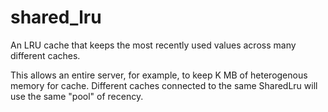 # shared_lru

An LRU cache that keeps the most recently used values across many different caches.

This allows an entire server, for example, to keep K MB of heterogenous memory for cache.
Different caches connected to the same SharedLru will use the same "pool" of recency.
